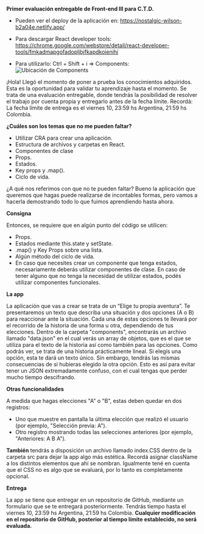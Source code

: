 
**Primer evaluación entregable de Front-end III para C.T.D.**

 - Pueden ver el deploy de la aplicación en:
   https://nostalgic-wilson-b2a04e.netlify.app/ 
 - Para descargar React    developer tools:   
   https://chrome.google.com/webstore/detail/react-developer-tools/fmkadmapgofadopljbjfkapdkoienihi
   
 - Para utilizarlo: Ctrl + Shift + i  => Components:
![Ubicación de Components](https://github.com/Ivanszs/ctd-frontend3-primer-evaluacion/blob/main/reactComponents.PNG?raw=true)

¡Hola! Llegó el momento de poner a prueba los conocimientos adquiridos. Esta es la oportunidad para validar tu aprendizaje hasta el momento. Se trata de una evaluación entregable, donde tendrás la posibilidad de resolver el trabajo por cuenta propia y entregarlo antes de la fecha límite.
Recordá: La fecha límite de entrega es el viernes 10, 23:59 hs Argentina, 21:59 hs Colombia. 

**¿Cuáles son los temas que no me pueden faltar?**

 - Utilizar CRA para crear una aplicación.
 - Estructura de archivos y
   carpetas en React. 
 - Componentes de clase 
 - Props.
 - Estados.
 - Key props y .map().
 - Ciclo de vida.

 
¿A qué nos referimos con que no te pueden faltar? Bueno la aplicación que queremos que hagas puede realizarse de incontables formas, pero vamos a hacerla demostrando todo lo que fuimos aprendiendo hasta ahora.

**Consigna**

Entonces, se requiere que en algún punto del código se utilicen:

 - Props.
 - Estados mediante this.state y setState.
 - .map() y Key Props sobre una lista.
 - Algún método del ciclo de vida.
 - En caso que necesites crear un componente que tenga estados,
   necesariamente deberás utilizar componentes de clase. En caso de
   tener alguno que no tenga la necesidad de utilizar estados, podés
   utilizar componentes funcionales.

**La app**

La aplicación que vas a crear se trata de un “Elige tu propia aventura”.
Te presentaremos un texto que describa una situación y dos opciones (A o B) para reaccionar ante la situación. 
Cada una de estas opciones te llevará por el recorrido de la historia de una forma u otra, dependiendo de tus elecciones.
Dentro de la carpeta "components", encontrarás un archivo llamado "data.json" en el cual verás un array de objetos, que es el que se utiliza para el texto de la historia así como también para las opciones.
Como podrás ver, se trata de una historia prácticamente lineal. 
Si elegís una opción, esta te dará un texto único. Sin embargo, tendrás las mismas consecuencias de si hubieras elegido la otra opción.
Esto es así para evitar tener un JSON extremadamente confuso, con el cual tengas que perder mucho tiempo descifrando.
 
**Otras funcionalidades**

A medida que hagas elecciones "A" o "B", estas deben quedar en dos registros:

 - Uno que muestre en pantalla la última elección que realizó el usuario
   (por ejemplo, "Selección previa: A").
 - Otro registro mostrando todas las selecciones anteriores (por
   ejemplo, "Anteriores: A B A").

**También** tendrás a disposición un archivo llamado index.CSS dentro de la carpeta src para dejar la app algo más estética. Recordá asignar className a los distintos elementos que ahí se nombran. 
Igualmente tené en cuenta que el CSS no es algo que se evaluará, por lo tanto es completamente opcional.

**Entrega**

La app se tiene que entregar en un repositorio de GitHub, mediante un formulario que se te entregará posteriormente.
Tendrás tiempo hasta el viernes 10, 23:59 hs Argentina, 21:59 hs Colombia. 
**Cualquier modificación en el repositorio de GitHub, posterior al tiempo límite establecido, no será evaluada.**
